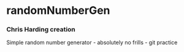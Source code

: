 # randomNumberGen
### Chris Harding creation
Simple random number generator - absolutely no frills - git practice

